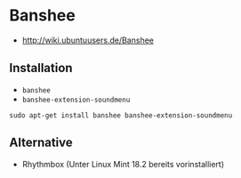 # Banshee

+   <http://wiki.ubuntuusers.de/Banshee>



## Installation

+   `banshee`
+   `banshee-extension-soundmenu`

<!---->

    sudo apt-get install banshee banshee-extension-soundmenu



## Alternative

+	Rhythmbox (Unter Linux Mint 18.2 bereits vorinstalliert)
